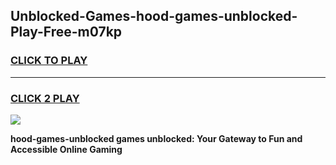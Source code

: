 
## Unblocked-Games-hood-games-unblocked-Play-Free-m07kp
<h3>
<a href="https://premium76.site?title=hood-games-unblocked&ref=09A">CLICK TO PLAY</a></h3>
<hr>

<h3>
<a href="https://premium76.site?title=hood-games-unblocked&ref=09A">CLICK 2 PLAY</a>
  
</h3>

<a href="https://premium76.site?title=hood-games-unblocked&ref=09A"><img src="https://clearcache.store/games.png"></a>


**hood-games-unblocked games unblocked: Your Gateway to Fun and Accessible Online Gaming**
